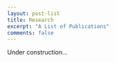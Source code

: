```yaml
---
layout: post-list
title: Research
excerpt: "A List of Publications"
comments: false
---
```

Under construction...
